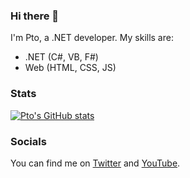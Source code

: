 ### Hi there 👋
I'm Pto, a .NET developer. My skills are:
- .NET (C#, VB, F#)
- Web (HTML, CSS, JS)

### Stats

[![Pto's GitHub stats](https://github-readme-stats.vercel.app/api?username=ptobuon)](https://github.com/anuraghazra/github-readme-stats)

### Socials
You can find me on [Twitter](https://twitter.com/ptobuon) and [YouTube](https://www.youtube.com/channel/UCX31qnHrgzgH4reudE54jQw).
<!--
**ptobuon/ptobuon** is a ✨ _special_ ✨ repository because its `README.md` (this file) appears on your GitHub profile.
-->
